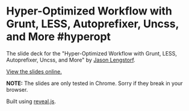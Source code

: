# Hyper-Optimized Workflow with Grunt, LESS, Autoprefixer, Uncss, and More #hyperopt

The slide deck for the "Hyper-Optimized Workflow with Grunt, LESS, Autoprefixer, Uncss, and More" by [Jason Lengstorf](http://lengstorf.com).

[View the slides online.](http://jlengstorf.github.io/development-processes-slides/)

**NOTE:** The slides are only tested in Chrome. Sorry if they break in your browser.

Built using [reveal.js](https://github.com/hakimel/reveal.js).
